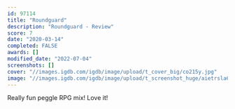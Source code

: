 ```yaml
---
id: 97114
title: "Roundguard"
description: "Roundguard - Review"
score: 7
date: "2020-03-14"
completed: FALSE
awards: []
modified_date: "2022-07-04"
screenshots: []
cover: "//images.igdb.com/igdb/image/upload/t_cover_big/co215y.jpg"
image: "//images.igdb.com/igdb/image/upload/t_screenshot_huge/aietrsla6pyrejqirlwr.jpg"
---
```

Really fun peggle RPG mix! Love it!